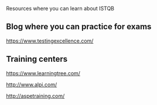 
Resources where you can learn about ISTQB

## Blog where you can practice for exams

https://www.testingexcellence.com/

## Training centers
https://www.learningtree.com/

http://www.alpi.com/

http://aspetraining.com/









